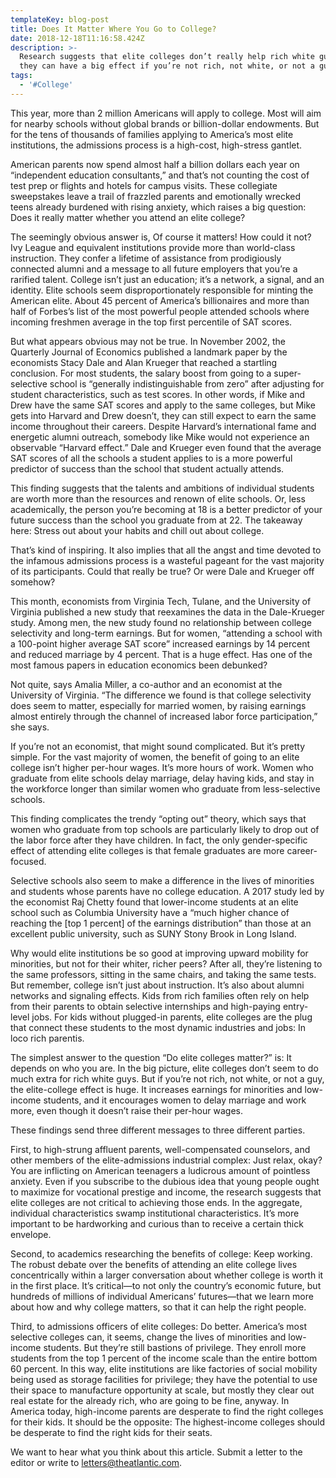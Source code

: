 ```yaml
---
templateKey: blog-post
title: Does It Matter Where You Go to College?
date: 2018-12-18T11:16:58.424Z
description: >-
  Research suggests that elite colleges don’t really help rich white guys. But
  they can have a big effect if you’re not rich, not white, or not a guy.
tags:
  - '#College'
---
```

This year, more than 2 million Americans will apply to college. Most will aim for nearby schools without global brands or billion-dollar endowments. But for the tens of thousands of families applying to America’s most elite institutions, the admissions process is a high-cost, high-stress gantlet.



American parents now spend almost half a billion dollars each year on “independent education consultants,” and that’s not counting the cost of test prep or flights and hotels for campus visits. These collegiate sweepstakes leave a trail of frazzled parents and emotionally wrecked teens already burdened with rising anxiety, which raises a big question: Does it really matter whether you attend an elite college?



The seemingly obvious answer is, Of course it matters! How could it not? Ivy League and equivalent institutions provide more than world-class instruction. They confer a lifetime of assistance from prodigiously connected alumni and a message to all future employers that you’re a rarified talent. College isn’t just an education; it’s a network, a signal, and an identity. Elite schools seem disproportionately responsible for minting the American elite. About 45 percent of America’s billionaires and more than half of Forbes’s list of the most powerful people attended schools where incoming freshmen average in the top first percentile of SAT scores.



But what appears obvious may not be true. In November 2002, the Quarterly Journal of Economics published a landmark paper by the economists Stacy Dale and Alan Krueger that reached a startling conclusion. For most students, the salary boost from going to a super-selective school is “generally indistinguishable from zero” after adjusting for student characteristics, such as test scores. In other words, if Mike and Drew have the same SAT scores and apply to the same colleges, but Mike gets into Harvard and Drew doesn’t, they can still expect to earn the same income throughout their careers. Despite Harvard’s international fame and energetic alumni outreach, somebody like Mike would not experience an observable “Harvard effect.” Dale and Krueger even found that the average SAT scores of all the schools a student applies to is a more powerful predictor of success than the school that student actually attends.



This finding suggests that the talents and ambitions of individual students are worth more than the resources and renown of elite schools. Or, less academically, the person you’re becoming at 18 is a better predictor of your future success than the school you graduate from at 22.  The takeaway here: Stress out about your habits and chill out about college.



That’s kind of inspiring. It also implies that all the angst and time devoted to the infamous admissions process is a wasteful pageant for the vast majority of its participants. Could that really be true? Or were Dale and Krueger off somehow?



This month, economists from Virginia Tech, Tulane, and the University of Virginia published a new study that reexamines the data in the Dale-Krueger study. Among men, the new study found no relationship between college selectivity and long-term earnings. But for women, “attending a school with a 100-point higher average SAT score” increased earnings by 14 percent and reduced marriage by 4 percent. That is a huge effect. Has one of the most famous papers in education economics been debunked?



Not quite, says Amalia Miller, a co-author and an economist at the University of Virginia. “The difference we found is that college selectivity does seem to matter, especially for married women, by raising earnings almost entirely through the channel of increased labor force participation,” she says.



If you’re not an economist, that might sound complicated. But it’s pretty simple. For the vast majority of women, the benefit of going to an elite college isn’t higher per-hour wages. It’s more hours of work. Women who graduate from elite schools delay marriage, delay having kids, and stay in the workforce longer than similar women who graduate from less-selective schools.



This finding complicates the trendy “opting out” theory, which says that women who graduate from top schools are particularly likely to drop out of the labor force after they have children. In fact, the only gender-specific effect of attending elite colleges is that female graduates are more career-focused.



Selective schools also seem to make a difference in the lives of minorities and students whose parents have no college education. A 2017 study led by the economist Raj Chetty found that lower-income students at an elite school such as Columbia University have a “much higher chance of reaching the \[top 1 percent] of the earnings distribution” than those at an excellent public university, such as SUNY Stony Brook in Long Island.



Why would elite institutions be so good at improving upward mobility for minorities, but not for their whiter, richer peers? After all, they’re listening to the same professors, sitting in the same chairs, and taking the same tests. But remember, college isn’t just about instruction. It’s also about alumni networks and signaling effects. Kids from rich families often rely on help from their parents to obtain selective internships and high-paying entry-level jobs. For kids without plugged-in parents, elite colleges are the plug that connect these students to the most dynamic industries and jobs: In loco rich parentis.



The simplest answer to the question “Do elite colleges matter?” is: It depends on who you are. In the big picture, elite colleges don’t seem to do much extra for rich white guys. But if you’re not rich, not white, or not a guy, the elite-college effect is huge. It increases earnings for minorities and low-income students, and it encourages women to delay marriage and work more, even though it doesn’t raise their per-hour wages.



These findings send three different messages to three different parties.



First, to high-strung affluent parents, well-compensated counselors, and other members of the elite-admissions industrial complex: Just relax, okay? You are inflicting on American teenagers a ludicrous amount of pointless anxiety. Even if you subscribe to the dubious idea that young people ought to maximize for vocational prestige and income, the research suggests that elite colleges are not critical to achieving those ends. In the aggregate, individual characteristics swamp institutional characteristics. It’s more important to be hardworking and curious than to receive a certain thick envelope.



Second, to academics researching the benefits of college: Keep working. The robust debate over the benefits of attending an elite college lives concentrically within a larger conversation about whether college is worth it in the first place. It’s critical—to not only the country’s economic future, but hundreds of millions of individual Americans’ futures—that we learn more about how and why college matters, so that it can help the right people.



Third, to admissions officers of elite colleges: Do better. America’s most selective colleges can, it seems, change the lives of minorities and low-income students. But they’re still bastions of privilege. They enroll more students from the top 1 percent of the income scale than the entire bottom 60 percent. In this way, elite institutions are like factories of social mobility being used as storage facilities for privilege; they have the potential to use their space to manufacture opportunity at scale, but mostly they clear out real estate for the already rich, who are going to be fine, anyway. In America today, high-income parents are desperate to find the right colleges for their kids. It should be the opposite: The highest-income colleges should be desperate to find the right kids for their seats.



We want to hear what you think about this article. Submit a letter to the editor or write to letters@theatlantic.com.

